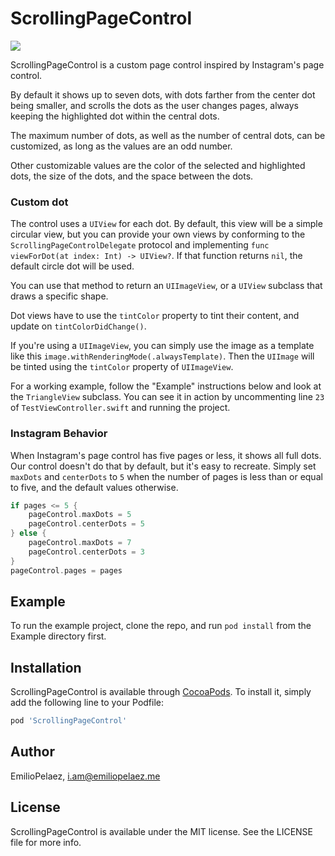 # ScrollingPageControl

![](https://media.giphy.com/media/XZMQhuKAtfxf6NffKj/giphy.gif)

ScrollingPageControl is a custom page control inspired by Instagram's page control.

By default it shows up to seven dots, with dots farther from the center dot being smaller, and scrolls the dots as the user changes pages, always keeping the highlighted dot within the central dots.

The maximum number of dots, as well as the number of central dots, can be customized, as long as the values are an odd number.

Other customizable values are the color of the selected and highlighted dots, the size of the dots, and the space between the dots.

### Custom dot

The control uses a `UIView` for each dot. By default, this view will be a simple circular view, but you can provide your own views by conforming to the `ScrollingPageControlDelegate` protocol and implementing `func viewForDot(at index: Int) -> UIView?`. If that function returns `nil`, the default circle dot will be used.

You can use that method to return an `UIImageView`, or a `UIView` subclass that draws a specific shape.

Dot views have to use the  `tintColor` property to tint their content, and update on `tintColorDidChange()`.

If you're using a `UIImageView`, you can simply use the image as a template like this `image.withRenderingMode(.alwaysTemplate)`. Then the `UIImage` will be tinted using the `tintColor` property of `UIImageView`.

For a working example, follow the "Example" instructions below and look at the `TriangleView` subclass. You can see it in action by uncommenting line `23` of `TestViewController.swift` and running the project.

### Instagram Behavior

When Instagram's page control has five pages or less, it shows all full dots. Our control doesn't do that by default, but it's easy to recreate. Simply set `maxDots` and `centerDots` to `5` when the number of pages is less than or equal to five, and the default values otherwise.

```swift
if pages <= 5 {
	pageControl.maxDots = 5
	pageControl.centerDots = 5
} else {
	pageControl.maxDots = 7
	pageControl.centerDots = 3
}
pageControl.pages = pages
```

## Example

To run the example project, clone the repo, and run `pod install` from the Example directory first.

## Installation

ScrollingPageControl is available through [CocoaPods](https://cocoapods.org). To install
it, simply add the following line to your Podfile:

```ruby
pod 'ScrollingPageControl'
```

## Author

EmilioPelaez, i.am@emiliopelaez.me

## License

ScrollingPageControl is available under the MIT license. See the LICENSE file for more info.
